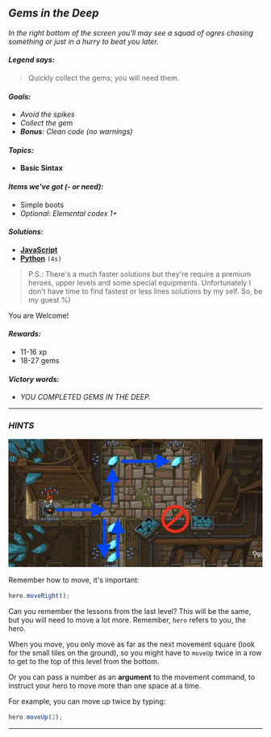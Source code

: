 ## _Gems in the Deep_

_In the right bottom of the screen you'll may see a squad of ogres chasing something or just in a hurry to beat you later._

#### _Legend says:_
> Quickly collect the gems; you will need them.

#### _Goals:_
+ _Avoid the spikes_
+ _Collect the gem_
+ _**Bonus**: Clean code (no warnings)_

#### _Topics:_
+ **Basic Sintax**

#### _Items we've got (- or need):_
+ Simple boots
+ _Optional: Elemental codex 1+_

#### _Solutions:_
+ **[JavaScript](gemsInTheDeep.js)**
+ **[Python](gems_in_the_deep.py)** `(4s)`

> P.S.: There's a much faster solutions but they're require a premium heroes, upper levels and some special equipments. Unfortunately I don't have time to find fastest or less lines solutions by my self. So, be my guest %)

You are Welcome!

#### _Rewards:_
+ 11-16 xp
+ 18-27 gems

#### _Victory words:_
+ _YOU COMPLETED GEMS IN THE DEEP._

___

### _HINTS_

![](img/gems_in_the_deep.jpg)

Remember how to move, it's important:

```javascript
hero.moveRight();
```

Can you remember the lessons from the last level? This will be the same, but you will need to move a lot more. Remember, `hero` refers to you, the hero.

When you move, you only move as far as the next movement square (look for the small tiles on the ground), so you might have to `moveUp` twice in a row to get to the top of this level from the bottom. 

Or you can pass a number as an **argument** to the movement command, to instruct your hero to move more than one space at a time.

For example, you can move up twice by typing:

```javascript
hero.moveUp(2);
```

___

